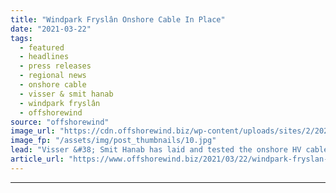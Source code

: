 ```yaml
---
title: "Windpark Fryslân Onshore Cable In Place"
date: "2021-03-22"
tags: 
  - featured
  - headlines
  - press releases
  - regional news
  - onshore cable
  - visser & smit hanab
  - windpark fryslân
  - offshorewind
source: "offshorewind"
image_url: "https://cdn.offshorewind.biz/wp-content/uploads/sites/2/2021/03/22100004/Windpark-Frysl%C3%A2n-Onshore-Cable-In-Place.jpg"
image_fp: "/assets/img/post_thumbnails/10.jpg"
lead: "Visser &#38; Smit Hanab has laid and tested the onshore HV cable connecting the"
article_url: "https://www.offshorewind.biz/2021/03/22/windpark-fryslan-onshore-cable-in-place/"
---
```


---
